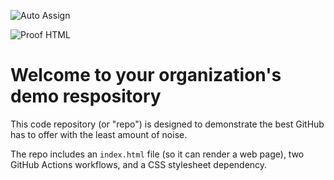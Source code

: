 ![Auto Assign](https://github.com/Flume-formerly-Laika/demo-repository/actions/workflows/auto-assign.yml/badge.svg)

![Proof HTML](https://github.com/Flume-formerly-Laika/demo-repository/actions/workflows/proof-html.yml/badge.svg)

# Welcome to your organization's demo respository
This code repository (or "repo") is designed to demonstrate the best GitHub has to offer with the least amount of noise.

The repo includes an `index.html` file (so it can render a web page), two GitHub Actions workflows, and a CSS stylesheet dependency.
